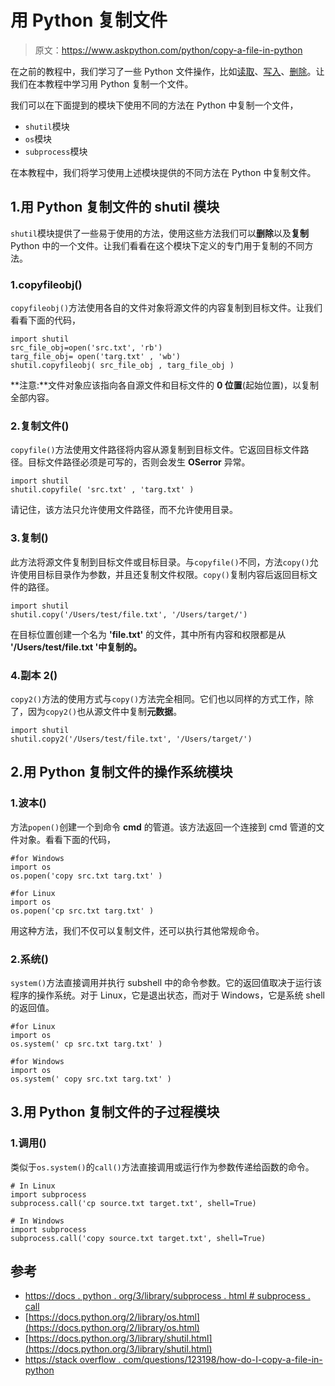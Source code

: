 # 用 Python 复制文件

> 原文：<https://www.askpython.com/python/copy-a-file-in-python>

在之前的教程中，我们学习了一些 Python 文件操作，比如[读取](https://www.askpython.com/python/built-in-methods/python-read-file)、[写入](https://www.askpython.com/python/built-in-methods/python-write-file)、[删除](https://www.askpython.com/python/delete-files-in-python)。让我们在本教程中学习用 Python 复制一个文件。

我们可以在下面提到的模块下使用不同的方法在 Python 中复制一个文件，

*   `shutil`模块
*   `os`模块
*   `subprocess`模块

在本教程中，我们将学习使用上述模块提供的不同方法在 Python 中复制文件。

## 1.用 Python 复制文件的 shutil 模块

`shutil`模块提供了一些易于使用的方法，使用这些方法我们可以**删除**以及**复制**Python 中的一个文件。让我们看看在这个模块下定义的专门用于复制的不同方法。

### 1.copyfileobj()

`copyfileobj()`方法使用各自的文件对象将源文件的内容复制到目标文件。让我们看看下面的代码，

```
import shutil
src_file_obj=open('src.txt', 'rb')
targ_file_obj= open('targ.txt' , 'wb')
shutil.copyfileobj( src_file_obj , targ_file_obj )

```

**注意:**文件对象应该指向各自源文件和目标文件的 **0 位置**(起始位置)，以复制全部内容。

### 2.复制文件()

`copyfile()`方法使用文件路径将内容从源复制到目标文件。它返回目标文件路径。目标文件路径必须是可写的，否则会发生 **OSerror** 异常。

```
import shutil
shutil.copyfile( 'src.txt' , 'targ.txt' )

```

请记住，该方法只允许使用文件路径，而不允许使用目录。

### 3.复制()

此方法将源文件复制到目标文件或目标目录。与`copyfile()`不同，方法`copy()`允许使用目标目录作为参数，并且还复制文件权限。`copy()`复制内容后返回目标文件的路径。

```
import shutil
shutil.copy('/Users/test/file.txt', '/Users/target/')

```

在目标位置创建一个名为 **'file.txt'** 的文件，其中所有内容和权限都是从 **'/Users/test/file.txt '中复制的。**

### 4.副本 2()

`copy2()`方法的使用方式与`copy()`方法完全相同。它们也以同样的方式工作，除了，因为`copy2()`也从源文件中复制**元数据**。

```
import shutil
shutil.copy2('/Users/test/file.txt', '/Users/target/')

```

## 2.用 Python 复制文件的操作系统模块

### 1.波本()

方法`popen()`创建一个到命令 **cmd** 的管道。该方法返回一个连接到 cmd 管道的文件对象。看看下面的代码，

```
#for Windows
import os
os.popen('copy src.txt targ.txt' )

```

```
#for Linux
import os
os.popen('cp src.txt targ.txt' )

```

用这种方法，我们不仅可以复制文件，还可以执行其他常规命令。

### 2.系统()

`system()`方法直接调用并执行 subshell 中的命令参数。它的返回值取决于运行该程序的操作系统。对于 Linux，它是退出状态，而对于 Windows，它是系统 shell 的返回值。

```
#for Linux
import os
os.system(' cp src.txt targ.txt' )

```

```
#for Windows
import os
os.system(' copy src.txt targ.txt' )

```

## 3.用 Python 复制文件的子过程模块

### 1.调用()

类似于`os.system()`的`call()`方法直接调用或运行作为参数传递给函数的命令。

```
# In Linux
import subprocess
subprocess.call('cp source.txt target.txt', shell=True)

```

```
# In Windows
import subprocess
subprocess.call('copy source.txt target.txt', shell=True)

```

## 参考

*   [https://docs . python . org/3/library/subprocess . html # subprocess . call](https://docs.python.org/3/library/subprocess.html#subprocess.call)
*   [https://docs.python.org/2/library/os.html](https://docs.python.org/2/library/os.html)
*   [https://docs.python.org/3/library/shutil.html](https://docs.python.org/3/library/shutil.html)
*   [https://stack overflow . com/questions/123198/how-do-I-copy-a-file-in-python](https://stackoverflow.com/questions/123198/how-to-copy-files)